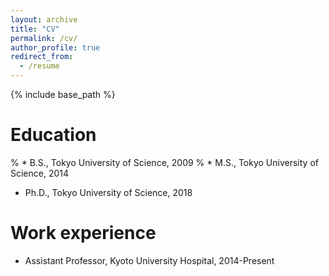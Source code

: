 ```yaml
---
layout: archive
title: "CV"
permalink: /cv/
author_profile: true
redirect_from:
  - /resume
---
```


{% include base_path %}

Education
======
% * B.S., Tokyo University of Science, 2009
% * M.S., Tokyo University of Science, 2014
* Ph.D., Tokyo University of Science, 2018

Work experience
======
* Assistant Professor, Kyoto University Hospital, 2014-Present
 
